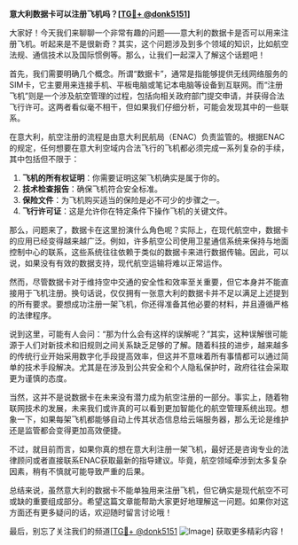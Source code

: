 **意大利数据卡可以注册飞机吗？[[TG💪+ @donk5151](https://t.me/s/donk5151)]**

大家好！今天我们来聊聊一个非常有趣的问题——意大利的数据卡是否可以用来注册飞机。听起来是不是很新奇？其实，这个问题涉及到多个领域的知识，比如航空法规、通信技术以及国际惯例等。那么，让我们一起深入了解这个话题吧！

首先，我们需要明确几个概念。所谓“数据卡”，通常是指能够提供无线网络服务的SIM卡，它主要用来连接手机、平板电脑或笔记本电脑等设备到互联网。而“注册飞机”则是一个涉及航空管理的过程，包括向相关政府部门提交申请，并获得合法飞行许可。这两者看似毫不相干，但如果我们仔细分析，可能会发现其中的一些联系。

在意大利，航空注册的流程是由意大利民航局（ENAC）负责监管的。根据ENAC的规定，任何想要在意大利空域内合法飞行的飞机都必须完成一系列复杂的手续，其中包括但不限于：

1. **飞机的所有权证明**：你需要证明这架飞机确实是属于你的。
2. **技术检查报告**：确保飞机符合安全标准。
3. **保险文件**：为飞机购买适当的保险是必不可少的步骤之一。
4. **飞行许可证**：这是允许你在特定条件下操作飞机的关键文件。

那么，问题来了，数据卡在这里扮演什么角色呢？实际上，在现代航空中，数据卡的应用已经变得越来越广泛。例如，许多航空公司使用卫星通信系统来保持与地面控制中心的联系，这些系统往往依赖于类似的数据卡来进行数据传输。因此，可以说，如果没有有效的数据支持，现代航空运输将难以正常运作。

然而，尽管数据卡对于维持空中交通的安全性和效率至关重要，但它本身并不能直接用于飞机注册。换句话说，仅仅拥有一张意大利的数据卡并不足以满足上述提到的所有要求。要想成功注册一架飞机，你还得准备其他必要的材料，并且遵循严格的法律程序。

说到这里，可能有人会问：“那为什么会有这样的误解呢？”其实，这种误解很可能源于人们对新技术和旧规则之间关系缺乏足够的了解。随着科技的进步，越来越多的传统行业开始采用数字化手段提高效率，但这并不意味着所有事情都可以通过简单的技术手段解决。尤其是在涉及到公共安全和个人隐私保护时，政府往往会采取更为谨慎的态度。

当然，这并不是说数据卡在未来没有潜力成为航空注册的一部分。事实上，随着物联网技术的发展，未来我们或许真的可以看到更加智能化的航空管理系统出现。想象一下，如果每架飞机都能够自动上传其状态信息给云端服务器，那么无论是维护还是监管都会变得更加高效便捷。

不过，就目前而言，如果你真的想在意大利注册一架飞机，最好还是咨询专业的法律顾问或者直接联系ENAC获取最新的指导建议。毕竟，航空领域牵涉到太多复杂因素，稍有不慎就可能导致严重的后果。

总结来说，虽然意大利的数据卡不能单独用来注册飞机，但它确实是现代航空不可或缺的重要组成部分。希望这篇文章能帮助大家更好地理解这一问题。如果你对这方面还有更多疑问的话，欢迎随时留言讨论哦！

最后，别忘了关注我们的频道[[TG💪+ @donk5151](https://t.me/s/donk5151) ![Image](https://i.postimg.cc/rwNCRYN7/Snipaste-2025-04-30-17-27-05.png)] 获取更多精彩内容！